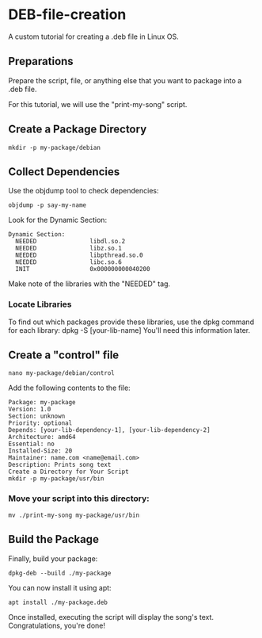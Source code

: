 # DEB-file-creation
A custom tutorial for creating a .deb file in Linux OS.

## Preparations
Prepare the script, file, or anything else that you want to package into a .deb file.

For this tutorial, we will use the "print-my-song" script.

## Create a Package Directory
```
mkdir -p my-package/debian
```

## Collect Dependencies
Use the objdump tool to check dependencies:
```
objdump -p say-my-name
```

Look for the Dynamic Section:
```
Dynamic Section:
  NEEDED               libdl.so.2
  NEEDED               libz.so.1
  NEEDED               libpthread.so.0
  NEEDED               libc.so.6
  INIT                 0x000000000040200
```
Make note of the libraries with the "NEEDED" tag.

### Locate Libraries
To find out which packages provide these libraries, use the dpkg command for each library:
dpkg -S [your-lib-name]
You'll need this information later.

## Create a "control" file
```
nano my-package/debian/control
```

Add the following contents to the file:
```
Package: my-package
Version: 1.0
Section: unknown
Priority: optional
Depends: [your-lib-dependency-1], [your-lib-dependency-2]
Architecture: amd64
Essential: no
Installed-Size: 20
Maintainer: name.com <name@email.com>
Description: Prints song text
Create a Directory for Your Script
mkdir -p my-package/usr/bin
```

### Move your script into this directory:
```
mv ./print-my-song my-package/usr/bin
```

## Build the Package
Finally, build your package:
```
dpkg-deb --build ./my-package
```

You can now install it using apt:
```
apt install ./my-package.deb
```

Once installed, executing the script will display the song's text. Congratulations, you're done!
